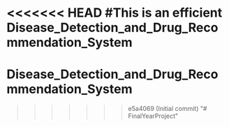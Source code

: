 <<<<<<< HEAD
#This is an efficient Disease_Detection_and_Drug_Recommendation_System
=======
# Disease_Detection_and_Drug_Recommendation_System
>>>>>>> e5a4069 (Initial commit)
"# FinalYearProject" 
